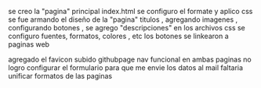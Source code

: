 se creo la "pagina" principal index.html
se configuro el formate y aplico css
se fue armando el diseño de la "pagina" titulos , agregando imagenes , configurando botones , se agrego "descripciones"
en los archivos css se configuro fuentes, formatos, colores , etc
los botones se linkearon a paginas web


agregado el favicon
subido githubpage
nav funcional en ambas paginas
no logro configurar el formulario para que me envie los datos al mail
faltaria unificar formatos de las paginas